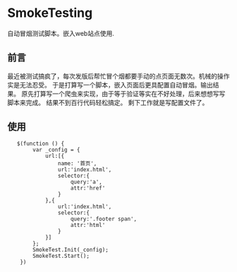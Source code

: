 # SmokeTesting
自动冒烟测试脚本。嵌入web站点使用.
## 前言
最近被测试搞疯了，每次发版后帮忙冒个烟都要手动的点页面无数次。机械的操作实是无法忍受。
于是打算写一个脚本，嵌入页面后更具配置自动冒烟。输出结果。
原先打算写一个爬虫来实现，由于等于验证等实在不好处理，后来想想写写脚本来完成。
结果不到百行代码轻松搞定。
剩下工作就是写配置文件了。

## 使用

```
   $(function () {
        var _config = {
            url:[{
                name: '首页',
                url:'index.html',
                selector:{
                    query:'a',
                    attr:'href'
                }
            },{
                url:'index.html',
                selector:{
                    query:'.footer span',
                    attr:'html'
                }
            }]
        };
        SmokeTest.Init(_config);
        SmokeTest.Start();
    })
```